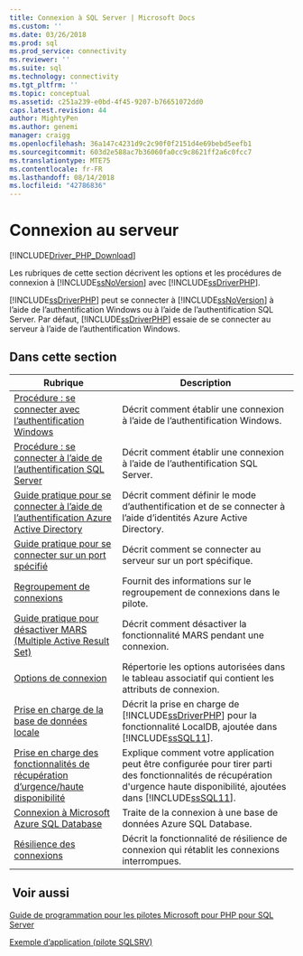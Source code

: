 ```yaml
---
title: Connexion à SQL Server | Microsoft Docs
ms.custom: ''
ms.date: 03/26/2018
ms.prod: sql
ms.prod_service: connectivity
ms.reviewer: ''
ms.suite: sql
ms.technology: connectivity
ms.tgt_pltfrm: ''
ms.topic: conceptual
ms.assetid: c251a239-e0bd-4f45-9207-b76651072dd0
caps.latest.revision: 44
author: MightyPen
ms.author: genemi
manager: craigg
ms.openlocfilehash: 36a147c4231d9c2c90f0f2151d4e69bebd5eefb1
ms.sourcegitcommit: 603d2e588ac7b36060fa0cc9c8621ff2a6c0fcc7
ms.translationtype: MTE75
ms.contentlocale: fr-FR
ms.lasthandoff: 08/14/2018
ms.locfileid: "42786836"
---
```

# <a name="connecting-to-the-server"></a>Connexion au serveur
[!INCLUDE[Driver_PHP_Download](../../includes/driver_php_download.md)]

Les rubriques de cette section décrivent les options et les procédures de connexion à [!INCLUDE[ssNoVersion](../../includes/ssnoversion-md.md)] avec [!INCLUDE[ssDriverPHP](../../includes/ssdriverphp_md.md)].  

[!INCLUDE[ssDriverPHP](../../includes/ssdriverphp_md.md)] peut se connecter à [!INCLUDE[ssNoVersion](../../includes/ssnoversion-md.md)] à l’aide de l’authentification Windows ou à l’aide de l’authentification SQL Server. Par défaut, [!INCLUDE[ssDriverPHP](../../includes/ssdriverphp_md.md)] essaie de se connecter au serveur à l’aide de l’authentification Windows.  

## <a name="in-this-section"></a>Dans cette section  

|Rubrique|Description|  
|---------|---------------|  
|[Procédure : se connecter avec l’authentification Windows](../../connect/php/how-to-connect-using-windows-authentication.md)|Décrit comment établir une connexion à l’aide de l’authentification Windows.|  
|[Procédure : se connecter à l’aide de l’authentification SQL Server](../../connect/php/how-to-connect-using-sql-server-authentication.md)|Décrit comment établir une connexion à l’aide de l’authentification SQL Server.|  
|[Guide pratique pour se connecter à l’aide de l’authentification Azure Active Directory](../../connect/php/azure-active-directory.md)|Décrit comment définir le mode d’authentification et de se connecter à l’aide d’identités Azure Active Directory.|  
|[Guide pratique pour se connecter sur un port spécifié](../../connect/php/how-to-connect-on-a-specified-port.md)|Décrit comment se connecter au serveur sur un port spécifique.|  
|[Regroupement de connexions](../../connect/php/connection-pooling-microsoft-drivers-for-php-for-sql-server.md)|Fournit des informations sur le regroupement de connexions dans le pilote.|  
|[Guide pratique pour désactiver MARS (Multiple Active Result Set)](../../connect/php/how-to-disable-multiple-active-resultsets-mars.md)|Décrit comment désactiver la fonctionnalité MARS pendant une connexion.|  
|[Options de connexion](../../connect/php/connection-options.md)|Répertorie les options autorisées dans le tableau associatif qui contient les attributs de connexion.|  
|[Prise en charge de la base de données locale](../../connect/php/php-driver-for-sql-server-support-for-localdb.md)|Décrit la prise en charge de [!INCLUDE[ssDriverPHP](../../includes/ssdriverphp_md.md)] pour la fonctionnalité LocalDB, ajoutée dans [!INCLUDE[ssSQL11](../../includes/sssql11-md.md)].|  
|[Prise en charge des fonctionnalités de récupération d’urgence/haute disponibilité](../../connect/php/php-driver-for-sql-server-support-for-high-availability-disaster-recovery.md)|Explique comment votre application peut être configurée pour tirer parti des fonctionnalités de récupération d'urgence haute disponibilité, ajoutées dans [!INCLUDE[ssSQL11](../../includes/sssql11-md.md)].|  
|[Connexion à Microsoft Azure SQL Database](../../connect/php/connecting-to-microsoft-azure-sql-database.md)|Traite de la connexion à une base de données Azure SQL Database.|  
|[Résilience des connexions](../../connect/php/connection-resiliency.md)|Décrit la fonctionnalité de résilience de connexion qui rétablit les connexions interrompues.|  

## <a name="see-also"></a> Voir aussi  
[Guide de programmation pour les pilotes Microsoft pour PHP pour SQL Server](../../connect/php/programming-guide-for-php-sql-driver.md)

[Exemple d’application &#40;pilote SQLSRV&#41;](../../connect/php/example-application-sqlsrv-driver.md)  
